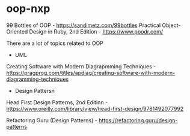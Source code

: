 # oop-nxp

99 Bottles of OOP - https://sandimetz.com/99bottles
Practical Object-Oriented Design in Ruby, 2nd Edition - https://www.poodr.com/

There are a lot of topics related to OOP

- UML

Creating Software with Modern Diagrapmming Techniques - https://pragprog.com/titles/apdiag/creating-software-with-modern-diagramming-techniques

- Design Pattersn

Head First Design Patterns, 2nd Edition - https://www.oreilly.com/library/view/head-first-design/9781492077992

Refactoring Guru (Design Patterns) - https://refactoring.guru/design-patterns
